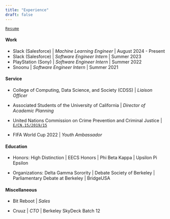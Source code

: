 ```yaml
---
title: "Experience"
draft: false
---
```



[`Resume`](https://drive.google.com/file/d/1Ad17tnLFm6fnWbVLRo866wjnd9k2tLiA/view?usp=sharing)

<!-- <h3 style="background-color:lightgray; text-align:left; text-indent: 15px; font-weight: bold; vertical-align: middle; padding:10px 0;">
      Internships
</h3> -->



#### Work

- Slack (Salesforce) | *Machine Learning Engineer* | August 2024 - Present 
- Slack (Salesforce) | *Software Engineer Intern* | Summer 2023
- PlayStation (Sony) | *Software Engineer Intern* | Summer 2022
- Snoonu | *Software Engineer Intern* | Summer 2021

#### Service
- College of Computing, Data Science, and Society (CDSS) | *Liaison Officer*
- Associated Students of the University of California | *Director of Academic Planning*
- United Nations Commission on Crime Prevention and Criminal Justice | [`E/CN.15/2019/15`](https://undocs.org/Home/Mobile?FinalSymbol=E%2F2019%2F30%2520&Language=E&DeviceType=Desktop&LangRequested=False)

- FIFA World Cup 2022 | *Youth Ambassador*


#### Education
- Honors: High Distinction | EECS Honors | Phi Beta Kappa | Upsilon Pi Epsilon

- Organizations: Delta Gamma Sorority | Debate Society of Berkeley | Parliamentary Debate at Berkeley | BridgeUSA


#### Miscellaneous
- Bit Reboot | *Sales*

- Cruuz | *CTO* | Berkeley SkyDeck Batch 12




<!-- ### Awards
- UC Berkeley Grace Hopper Scholarship Recipient 
- Grace Hopper Scholar 2022 
- UC Berkeley Leadership Award -->
